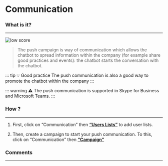 # Communication

### What is it?
---
<div class="image_center">
  <img :src="$withBase('/assets/img/en/communication/communication1.png')" alt="low score">
</div>



>The push campaign is way of communication which allows the chatbot to spread information within the company (for example share good practices and events):
the chatbot starts the conversation with the chatbot.  
  

::: tip 💡 Good practice
The push communication is also a good way to promote the chatbot within the company
:::

::: warning ⚠️
The push communication is supported in Skype for Business and Microsoft Teams.
:::

### How ?
---

1) First, click on “Communication” then [**“Users Lists”**](/en/chatbot/communication/user_lists.html) to add user lists.

2) Then, create a campaign to start your push communication. To this, click
on “Communication” then [**“Campaign”**](/en/chatbot/communication/campaign.html)


### Comments
---
<Commentaire />
